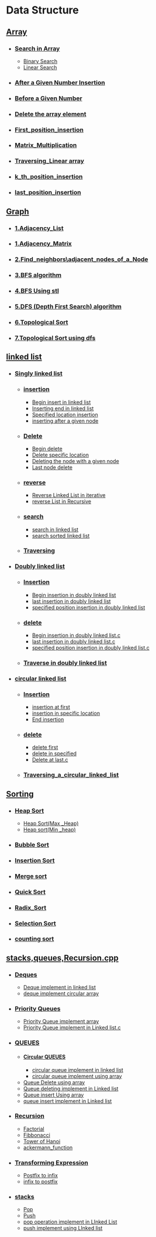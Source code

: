 # Data Structure  

## [Array](https://github.com/rakibul0026/Data-Structure/tree/main/Array)  
- ### [Search in Array](https://github.com/rakibul0026/Data-Structure/tree/main/Array/Search%20in%20array)  
  - [Binary Search](https://github.com/rakibul0026/Data-Structure/blob/main/Array/Search%20in%20array/Binary%20search.cpp)  
  - [Linear Search](https://github.com/rakibul0026/Data-Structure/blob/main/Array/Search%20in%20array/Linear_search.cpp)  
- ### [After a Given Number Insertion](https://github.com/rakibul0026/Data-Structure/blob/main/Array/After_a_given_number_insertion.cpp)  
- ### [Before a Given Number](https://github.com/rakibul0026/Data-Structure/blob/main/Array/Before__a_given_number.cpp)
- ### [Delete the array element](https://github.com/rakibul0026/Data-Structure/blob/main/Array/Delete%20the%20array%20element.cpp)
- ### [First_position_insertion](https://github.com/rakibul0026/Data-Structure/blob/main/Array/First_position_insertion.cpp)
- ### [Matrix_Multiplication](https://github.com/rakibul0026/Data-Structure/blob/main/Array/Matrix_Multiplication.c)
- ### [Traversing_Linear array](https://github.com/rakibul0026/Data-Structure/blob/main/Array/Traversing_Linear%20array.cpp)
- ### [k_th_position_insertion](https://github.com/rakibul0026/Data-Structure/blob/main/Array/k_th_position_insertion.cpp)
- ### [last_position_insertion](https://github.com/rakibul0026/Data-Structure/blob/main/Array/last_position_insertion.cpp)
  
## [Graph](https://github.com/rakibul0026/Data-Structure/tree/main/Graph)  
- ### [1.Adjacency_List](https://github.com/rakibul0026/Data-Structure/blob/main/Graph/1.Adjacency_List.c)  
- ### [1.Adjacency_Matrix](https://github.com/rakibul0026/Data-Structure/blob/main/Graph/1.Adjacency_Matrix.cpp)
-  ### [2.Find_neighbors\adjacent_nodes_of_a_Node](https://github.com/rakibul0026/Data-Structure/blob/main/Graph/2.Find_neighbors%5Cadjacent_nodes_of_a_Node.c)
-  ### [3.BFS algorithm](https://github.com/rakibul0026/Data-Structure/blob/main/Graph/3.BFS%20algorithm.cpp)
- ### [4.BFS Using stl](https://github.com/rakibul0026/Data-Structure/blob/main/Graph/4.BFS%20Using%20stl.cpp)  
- ### [5.DFS (Depth First Search) algorithm](https://github.com/rakibul0026/Data-Structure/blob/main/Graph/5.DFS%20(Depth%20First%20Search)%20algorithm.cpp)  
- ### [6.Topological Sort](https://github.com/rakibul0026/Data-Structure/blob/main/Graph/6.Topological%20Sort.cpp)
 - ### [7.Topological Sort using dfs](https://github.com/rakibul0026/Data-Structure/blob/main/Graph/7.Topological%20Sort%20using%20dfs.c)  

## [linked list](https://github.com/rakibul0026/Data-Structure/tree/main/Linked_list)  
- ### [Singly linked list](https://github.com/rakibul0026/Data-Structure/tree/main/Linked_list/Singly%20linked%20list)
  - ### [insertion](https://github.com/rakibul0026/Data-Structure/tree/main/Linked_list/Singly%20linked%20list/insertion)
     - [Begin insert in linked list](https://github.com/rakibul0026/Data-Structure/blob/main/Linked_list/Singly%20linked%20list/insertion/Begin%20insert%20in%20linked%20list.c)
     - [Inserting end in linked list](https://github.com/rakibul0026/Data-Structure/blob/main/Linked_list/Singly%20linked%20list/insertion/Inserting%20end%20in%20linked%20list.c)
     - [Specified location insertion](https://github.com/rakibul0026/Data-Structure/edit/main/Linked_list/Singly%20linked%20list/insertion/Specified%20location%20insertion.c)
     - [inserting after a given node](https://github.com/rakibul0026/Data-Structure/blob/main/Linked_list/Singly%20linked%20list/insertion/inserting%20after%20a%20given%20node.c)
   - ### [Delete](https://github.com/rakibul0026/Data-Structure/tree/main/Linked_list/Singly%20linked%20list/Delete)
        - [Begin delete](https://github.com/rakibul0026/Data-Structure/blob/main/Linked_list/Singly%20linked%20list/Delete/Begin%20delete.c)
        - [Delete specific location](https://github.com/rakibul0026/Data-Structure/blob/main/Linked_list/Singly%20linked%20list/Delete/Delete%20specific%20location.c)
        - [Deleting the node with a given node](https://github.com/rakibul0026/Data-Structure/blob/main/Linked_list/Singly%20linked%20list/Delete/Deleting%20the%20node%20with%20a%20given%20node.c)
        - [Last node delete](https://github.com/rakibul0026/Data-Structure/blob/main/Linked_list/Singly%20linked%20list/Delete/Last%20node%20delete.c)
   - ### [reverse](https://github.com/rakibul0026/Data-Structure/tree/main/Linked_list/Singly%20linked%20list/reverse)
      - [Reverse Linked List in iterative](https://github.com/rakibul0026/Data-Structure/blob/main/Linked_list/Singly%20linked%20list/reverse/Reverse%20Linked%20List%20in%20iterative.c)
      -  [reverse List in Recursive](https://github.com/rakibul0026/Data-Structure/blob/main/Linked_list/Singly%20linked%20list/reverse/reverse%20List%20in%20%20Recursive.c)  
   - ### [search](https://github.com/rakibul0026/Data-Structure/tree/main/Linked_list/Singly%20linked%20list/search%20)
       - [search in linked list](https://github.com/rakibul0026/Data-Structure/blob/main/Linked_list/Singly%20linked%20list/search%20/search%20%20in%20linked%20list.c)
       - [search sorted linked list](https://github.com/rakibul0026/Data-Structure/blob/main/Linked_list/Singly%20linked%20list/search%20/search%20sorted%20linked%20list.cpp)
       
   - ### [Traversing](https://github.com/rakibul0026/Data-Structure/blob/main/Linked_list/Singly%20linked%20list/Traversing.c)
 - ### [Doubly linked list](https://github.com/rakibul0026/Data-Structure/tree/main/Linked_list/Doubly%20linked%20list)
   - ### [Insertion](https://github.com/rakibul0026/Data-Structure/tree/main/Linked_list/Doubly%20linked%20list/Insertion)
     -  [Begin insertion in doubly linked list](https://github.com/rakibul0026/Data-Structure/blob/main/Linked_list/Doubly%20linked%20list/Insertion/Begin%20insertion%20in%20doubly%20linked%20list.c)
     -  [last insertion in doubly linked list](https://github.com/rakibul0026/Data-Structure/blob/main/Linked_list/Doubly%20linked%20list/Insertion/last%20insertion%20in%20doubly%20linked%20list.c)
     -  [specified position insertion in doubly linked list](https://github.com/rakibul0026/Data-Structure/blob/main/Linked_list/Doubly%20linked%20list/Insertion/specified%20position%20insertion%20in%20doubly%20linked%20list.c)
    
   - ### [delete](https://github.com/rakibul0026/Data-Structure/tree/main/Linked_list/Doubly%20linked%20list/delete%20)
       -  [Begin insertion in doubly linked list.c](https://github.com/rakibul0026/Data-Structure/blob/main/Linked_list/Doubly%20linked%20list/delete%20/begin%20%20delete%20in%20doubly%20linked%20list.c)
       -  [last insertion in doubly linked list.c](https://github.com/rakibul0026/Data-Structure/blob/main/Linked_list/Doubly%20linked%20list/delete%20/last%20delete%20in%20doubly%20linked%20list.c)
      - [specified position insertion in doubly linked list.c](https://github.com/rakibul0026/Data-Structure/blob/main/Linked_list/Doubly%20linked%20list/delete%20/specified%20position%20delete%20in%20doubly%20linked%20list.c) 
   - ### [Traverse in doubly linked list](https://github.com/rakibul0026/Data-Structure/blob/main/Linked_list/Doubly%20linked%20list/Traverse%20in%20doubly%20linked%20list.c)
 - ### [circular linked list](https://github.com/rakibul0026/Data-Structure/tree/main/Linked_list/circular%20linked%20%20list)
   - ### [Insertion](https://github.com/rakibul0026/Data-Structure/tree/main/Linked_list/circular%20linked%20%20list/Insertion)
        -  [insertion at first](https://github.com/rakibul0026/Data-Structure/blob/main/Linked_list/circular%20linked%20%20list/Insertion/insertion%20at%20first.cpp)
        -  [insertion in specific location](https://github.com/rakibul0026/Data-Structure/blob/main/Linked_list/circular%20linked%20%20list/Insertion/insertion%20in%20specific%20location.cpp)
        -  [End insertion](https://github.com/rakibul0026/Data-Structure/blob/main/Linked_list/circular%20linked%20%20list/Insertion/End%20insertion.cpp)
          
   - ### [delete](https://github.com/rakibul0026/Data-Structure/tree/main/Linked_list/circular%20linked%20%20list/Delete)
       -  [delete first ](https://github.com/rakibul0026/Data-Structure/blob/main/Linked_list/circular%20linked%20%20list/Delete/delete%20first%20.c)
       -  [delete in specified](https://github.com/rakibul0026/Data-Structure/blob/main/Linked_list/circular%20linked%20%20list/Delete/delete%20in%20specified.c)
       -  [Delete at last.c](https://github.com/rakibul0026/Data-Structure/blob/main/Linked_list/circular%20linked%20%20list/Delete/Delete%20at%20last.c)
   - ### [Traversing_a_circular_linked_list](https://github.com/rakibul0026/Data-Structure/blob/main/Linked_list/circular%20linked%20%20list/Traversing_a_circular_linked_list.c)
## [Sorting](https://github.com/rakibul0026/Data-Structure/tree/main/Sorting)


  - ### [Heap Sort](https://github.com/rakibul0026/Data-Structure/tree/main/Sorting/Heap%20Sort)  
    - [Heap Sort(Max _Heap)](https://github.com/rakibul0026/Data-Structure/blob/main/Sorting/Heap%20Sort/Heap%20Sort(Max%20_Heap).cpp)  
    - [Heap sort(Min _heap)](https://github.com/rakibul0026/Data-Structure/blob/main/Sorting/Heap%20Sort/Heap%20sort(Min%20_heap).cpp)  
   - ### [Bubble Sort](https://github.com/rakibul0026/Data-Structure/blob/main/Sorting/Bubble%20sort.cpp)
   - ### [Insertion Sort](https://github.com/rakibul0026/Data-Structure/blob/main/Sorting/Insertion%20Sort.cpp)
   - ### [Merge sort](https://github.com/rakibul0026/Data-Structure/blob/main/Sorting/Merge%20sort.cpp)
   - ### [Quick Sort](https://github.com/rakibul0026/Data-Structure/blob/main/Sorting/Quick%20Sort.cpp)
   - ### [Radix_Sort](https://github.com/rakibul0026/Data-Structure/blob/main/Sorting/Radix_Sort.cpp)
   - ### [Selection Sort](https://github.com/rakibul0026/Data-Structure/blob/main/Sorting/Selection%20Sort.cpp)
   - ### [counting sort](https://github.com/rakibul0026/Data-Structure/blob/main/Sorting/counting%20sort.cpp)
     
## [stacks,queues,Recursion.cpp](https://github.com/rakibul0026/Data-Structure/tree/main/stacks%2Cqueues%2CRecursion.cpp)  
- ### [Deques](https://github.com/rakibul0026/Data-Structure/tree/main/stacks%2Cqueues%2CRecursion.cpp/Deques)
   - [Deque implement in linked list](https://github.com/rakibul0026/Data-Structure/blob/main/stacks%2Cqueues%2CRecursion.cpp/Deques/Deque%20implement%20in%20linked%20list.c)
   - [deque implement circular array](https://github.com/rakibul0026/Data-Structure/blob/main/stacks%2Cqueues%2CRecursion.cpp/Deques/deque%20implement%20circular%20array.c)  
- ### [Priority Queues](https://github.com/rakibul0026/Data-Structure/tree/main/stacks%2Cqueues%2CRecursion.cpp/Priority%20Queues)
   - [Priority Queue implement array](https://github.com/rakibul0026/Data-Structure/blob/main/stacks%2Cqueues%2CRecursion.cpp/Priority%20Queues/Priority%20Queue%20implement%20array.c)
    - [Priority Queue implement in Linked list.c](https://github.com/rakibul0026/Data-Structure/blob/main/stacks%2Cqueues%2CRecursion.cpp/Priority%20Queues/Priority%20Queue%20implement%20in%20Linked%20list.c) 
- ### [QUEUES](https://github.com/rakibul0026/Data-Structure/tree/main/stacks%2Cqueues%2CRecursion.cpp/QUEUES)
  - #### [Circular QUEUES](https://github.com/rakibul0026/Data-Structure/tree/main/stacks%2Cqueues%2CRecursion.cpp/QUEUES/circular%20queue%20)
     - [circular queue implement in linked list](https://github.com/rakibul0026/Data-Structure/blob/main/stacks%2Cqueues%2CRecursion.cpp/QUEUES/circular%20queue%20/circular%20queue%20implement%20in%20%20linked%20list.c)
     - [circular queue implement using array](https://github.com/rakibul0026/Data-Structure/blob/main/stacks%2Cqueues%2CRecursion.cpp/QUEUES/circular%20queue%20/circular%20queue%20implement%20using%20array.c)
   - [Queue Delete using array](https://github.com/rakibul0026/Data-Structure/blob/main/stacks%2Cqueues%2CRecursion.cpp/QUEUES/Queue%20Delete%20using%20array%20.c)
    - [Queue deleting implement in Linked list](https://github.com/rakibul0026/Data-Structure/blob/main/stacks%2Cqueues%2CRecursion.cpp/QUEUES/Queue%20deleting%20implement%20in%20Linked%20list.c)
   - [Queue insert Using array](https://github.com/rakibul0026/Data-Structure/blob/main/stacks%2Cqueues%2CRecursion.cpp/QUEUES/Queue%20insert%20Using%20array.c)
   - [queue insert implement in Linked list](https://github.com/rakibul0026/Data-Structure/blob/main/stacks%2Cqueues%2CRecursion.cpp/QUEUES/queue%20insert%20implement%20in%20Linked%20list.c)
- ### [Recursion](https://github.com/rakibul0026/Data-Structure/tree/main/stacks%2Cqueues%2CRecursion.cpp/Recursion)
    - [Factorial](https://github.com/rakibul0026/Data-Structure/blob/main/stacks%2Cqueues%2CRecursion.cpp/Recursion/Factorial.cpp)
    - [Fibbonacci](https://github.com/rakibul0026/Data-Structure/blob/main/stacks%2Cqueues%2CRecursion.cpp/Recursion/Fibbonacci.cpp)
     - [Tower of Hanoi](https://github.com/rakibul0026/Data-Structure/blob/main/stacks%2Cqueues%2CRecursion.cpp/Recursion/Tower%20of%20Hanoi.cpp)
     - [ackermann_function](https://github.com/rakibul0026/Data-Structure/blob/main/stacks%2Cqueues%2CRecursion.cpp/Recursion/ackermann_function.cpp)
- ### [Transforming Expression](https://github.com/rakibul0026/Data-Structure/tree/main/stacks%2Cqueues%2CRecursion.cpp/Transforming%20Expression)
     - [Postfix to infix](https://github.com/rakibul0026/Data-Structure/blob/main/stacks%2Cqueues%2CRecursion.cpp/Transforming%20Expression/Postfix%20to%20infix.cpp)
     - [infix to postfix](https://github.com/rakibul0026/Data-Structure/blob/main/stacks%2Cqueues%2CRecursion.cpp/Transforming%20Expression/infix%20to%20postfix.cpp)
- ### [stacks](https://github.com/rakibul0026/Data-Structure/tree/main/stacks%2Cqueues%2CRecursion.cpp/stacks)
    - [Pop](https://github.com/rakibul0026/Data-Structure/blob/main/stacks%2Cqueues%2CRecursion.cpp/stacks/Pop.cpp)
    - [Push]()
    - [pop operation implement in LInked List]()
    - [push implement using LInked list]()







